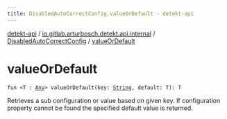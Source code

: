 ```yaml
---
title: DisabledAutoCorrectConfig.valueOrDefault - detekt-api
---
```


[detekt-api](../../index.html) / [io.gitlab.arturbosch.detekt.api.internal](../index.html) / [DisabledAutoCorrectConfig](index.html) / [valueOrDefault](./value-or-default.html)

# valueOrDefault

`fun <T : `[`Any`](https://kotlinlang.org/api/latest/jvm/stdlib/kotlin/-any/index.html)`> valueOrDefault(key: `[`String`](https://kotlinlang.org/api/latest/jvm/stdlib/kotlin/-string/index.html)`, default: T): T`

Retrieves a sub configuration or value based on given key. If configuration property cannot be found
the specified default value is returned.

